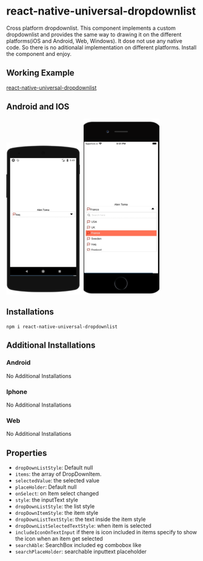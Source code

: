 # react-native-universal-dropdownlist

Cross platform dropdownlist. This component implements a custom dropdownlist and provides the same way to drawing it on the different platforms(iOS and Android, Web, Windows). It dose not use any native code. So there is no aditionalal implementation on different platforms. Install the component and enjoy.

 ## Working Example
 [react-native-universal-dropdownlist](https://snack.expo.io/@alentoma/react-native-universal-dropdownlist)
 
 
  
 ## Android and IOS
 <div>
 <img src="https://github.com/AlenToma/react-native-universal-dropdownlist/blob/main/images/android.PNG" width="200"/>
 
 
 <img src="https://github.com/AlenToma/react-native-universal-dropdownlist/blob/main/images/Iphone.PNG" width="200"/>
 </div>
 
 
## Installations

`npm i react-native-universal-dropdownlist`

## Additional Installations

### Android
No Additional Installations

### Iphone
No Additional Installations

### Web
No Additional Installations


## Properties
* `dropDownListStyle`: Default null
* `items`: the array of DropDownItem.
* `selectedValue`: the selected value
* `placeHolder`: Default null
* `onSelect`: on Item select changed
* `style`:  the inputText style
* `dropDownListStyle`: the list style
* `dropDownItemStyle`: the item style
* `dropDownListTextStyle`: the text inside the item style
* `dropDownListSelectedTextStyle`: when item is selected
* `includeIconOnTextInput` if there is icon included in items specify to show the icon when an item get selected
* `searchAble`: SearchBox included eg combobox like
* `searchPlaceHolder`: searchable inputtext placeholder
